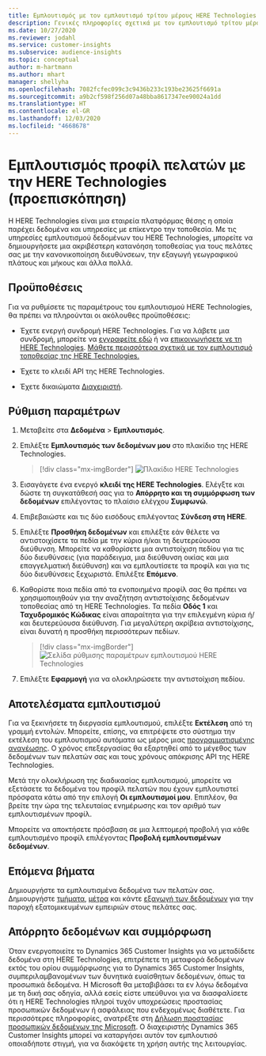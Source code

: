 ```yaml
---
title: Εμπλουτισμός με τον εμπλουτισμό τρίτου μέρους HERE Technologies
description: Γενικές πληροφορίες σχετικά με τον εμπλουτισμό τρίτου μέρους της HERE Technologies.
ms.date: 10/27/2020
ms.reviewer: jodahl
ms.service: customer-insights
ms.subservice: audience-insights
ms.topic: conceptual
author: m-hartmann
ms.author: mhart
manager: shellyha
ms.openlocfilehash: 7082fcfec099c3c9436b233c193be23625f6691a
ms.sourcegitcommit: a9b2cf598f256d07a48bba8617347ee90024a1dd
ms.translationtype: HT
ms.contentlocale: el-GR
ms.lasthandoff: 12/03/2020
ms.locfileid: "4668678"
---
```

# <a name="enrichment-of-customer-profiles-with-here-technologies-preview"></a>Εμπλουτισμός προφίλ πελατών με την HERE Technologies (προεπισκόπηση)

Η HERE Technologies είναι μια εταιρεία πλατφόρμας θέσης η οποία παρέχει δεδομένα και υπηρεσίες με επίκεντρο την τοποθεσία. Με τις υπηρεσίες εμπλουτισμού δεδομένων του HERE Technologies, μπορείτε να δημιουργήσετε μια ακριβέστερη κατανόηση τοποθεσίας για τους πελάτες σας με την κανονικοποίηση διευθύνσεων, την εξαγωγή γεωγραφικού πλάτους και μήκους και άλλα πολλά.

## <a name="prerequisites"></a>Προϋποθέσεις

Για να ρυθμίσετε τις παραμέτρους του εμπλουτισμού HERE Technologies, θα πρέπει να πληρούνται οι ακόλουθες προϋποθέσεις:

- Έχετε ενεργή συνδρομή HERE Technologies. Για να λάβετε μια συνδρομή, μπορείτε να [εγγραφείτε εδώ](https://developer.here.com/sign-up?utm_medium=referral&utm_source=Microsoft-Dynamics-CI&create=Freemium-Basic) ή να [επικοινωνήσετε νε τη HERE Technologies](https://developer.here.com/help?utm_medium=referral&utm_source=Microsoft-Dynamics-CI#how-can-we-help-you). [Μάθετε περισσότερα σχετικά με τον εμπλουτισμό τοποθεσίας της HERE Technologies.](https://developer.here.com/location-enrichment?cid=Dev-MicrosoftDynamics-DB-0-Dev-&utm_source=MicrosoftDynamics&utm_medium=referral&utm_campaign=Online_Dev_ReferralMicrosoft)

- Έχετε το κλειδί API της HERE Technologies.

- Έχετε δικαιώματα [Διαχειριστή](permissions.md#administrator).

## <a name="configuration"></a>Ρύθμιση παραμέτρων

1. Μεταβείτε στα **Δεδομένα** > **Εμπλουτισμός**.

1. Επιλέξτε **Εμπλουτισμός των δεδομένων μου** στο πλακίδιο της HERE Technologies.

   > [!div class="mx-imgBorder"]
   > ![Πλακίδιο HERE Technologies](media/HERE-tile.png "Πλακίδιο HERE Technologies")

1. Εισαγάγετε ένα ενεργό **κλειδί της HERE Technologies**. Ελέγξτε και δώστε τη συγκατάθεσή σας για το **Απόρρητο και τη συμμόρφωση των δεδομένων** επιλέγοντας το πλαίσιο ελέγχου **Συμφωνώ**. 

1. Επιβεβαιώστε και τις δύο εισόδους επιλέγοντας **Σύνδεση στη HERE**.

1. Επιλέξτε **Προσθήκη δεδομένων** και επιλέξτε εάν θέλετε να αντιστοιχίσετε τα πεδία με την κύρια ή/και τη δευτερεύουσα διεύθυνση. Μπορείτε να καθορίσετε μια αντιστοίχιση πεδίου για τις δύο διευθύνσεις (για παράδειγμα, μια διεύθυνση οικίας και μια επαγγελματική διεύθυνση) και να εμπλουτίσετε τα προφίλ και για τις δύο διευθύνσεις ξεχωριστά. Επιλέξτε **Επόμενο**.

1. Καθορίστε ποια πεδία από τα ενοποιημένα προφίλ σας θα πρέπει να χρησιμοποιηθούν για την αναζήτηση αντιστοίχισης δεδομένων τοποθεσίας από τη HERE Technologies. Τα πεδία **Οδός 1** και **Ταχυδρομικός Κώδικας** είναι απαραίτητα για την επιλεγμένη κύρια ή/και δευτερεύουσα διεύθυνση. Για μεγαλύτερη ακρίβεια αντιστοίχισης, είναι δυνατή η προσθήκη περισσότερων πεδίων.

   > [!div class="mx-imgBorder"]
   > ![Σελίδα ρύθμισης παραμέτρων εμπλουτισμού HERE Technologies](media/enrichment-HERE-configuration.png "Σελίδα ρύθμισης παραμέτρων εμπλουτισμού HERE Technologies")

1. Επιλέξτε **Εφαρμογή** για να ολοκληρώσετε την αντιστοίχιση πεδίου.

## <a name="enrichment-results"></a>Αποτελέσματα εμπλουτισμού

Για να ξεκινήσετε τη διεργασία εμπλουτισμού, επιλέξτε **Εκτέλεση** από τη γραμμή εντολών. Μπορείτε, επίσης, να επιτρέψετε στο σύστημα την εκτέλεση του εμπλουτισμού αυτόματα ως μέρος μιας [προγραμματισμένης ανανέωσης](system.md#schedule-tab). Ο χρόνος επεξεργασίας θα εξαρτηθεί από το μέγεθος των δεδομένων των πελατών σας και τους χρόνους απόκρισης API της HERE Technologies.

Μετά την ολοκλήρωση της διαδικασίας εμπλουτισμού, μπορείτε να εξετάσετε τα δεδομένα του προφίλ πελατών που έχουν εμπλουτιστεί πρόσφατα κάτω από την επιλογή **Οι εμπλουτισμοί μου**. Επιπλέον, θα βρείτε την ώρα της τελευταίας ενημέρωσης και τον αριθμό των εμπλουτισμένων προφίλ.

Μπορείτε να αποκτήσετε πρόσβαση σε μια λεπτομερή προβολή για κάθε εμπλουτισμένο προφίλ επιλέγοντας **Προβολή εμπλουτισμένων δεδομένων**.

## <a name="next-steps"></a>Επόμενα βήματα

Δημιουργήστε τα εμπλουτισμένα δεδομένα των πελατών σας. Δημιουργήστε [τμήματα](segments.md), [μέτρα](measures.md) και κάντε [εξαγωγή των δεδομένων](export-destinations.md) για την παροχή εξατομικευμένων εμπειριών στους πελάτες σας.

## <a name="data-privacy-and-compliance"></a>Απόρρητο δεδομένων και συμμόρφωση

Όταν ενεργοποιείτε το Dynamics 365 Customer Insights για να μεταδίδετε δεδομένα στη HERE Technologies, επιτρέπετε τη μεταφορά δεδομένων εκτός του ορίου συμμόρφωσης για το Dynamics 365 Customer Insights, συμπεριλαμβανομένων των δυνητικά ευαίσθητων δεδομένων, όπως τα προσωπικά δεδομένα. Η Microsoft θα μεταβιβάσει τα εν λόγω δεδομένα με τη δική σας οδηγία, αλλά εσείς είστε υπεύθυνοι για να διασφαλίσετε ότι η HERE Technologies πληροί τυχόν υποχρεώσεις προστασίας προσωπικών δεδομένων ή ασφάλειας που ενδεχομένως διαθέτετε. Για περισσότερες πληροφορίες, ανατρέξτε στη [Δήλωση προστασίας προσωπικών δεδομένων της Microsoft](https://go.microsoft.com/fwlink/?linkid=396732).
Ο διαχειριστής Dynamics 365 Customer Insights μπορεί να καταργήσει αυτόν τον εμπλουτισό οποιαδήποτε στιγμή, για να διακόψετε τη χρήση αυτής της λειτουργίας.
